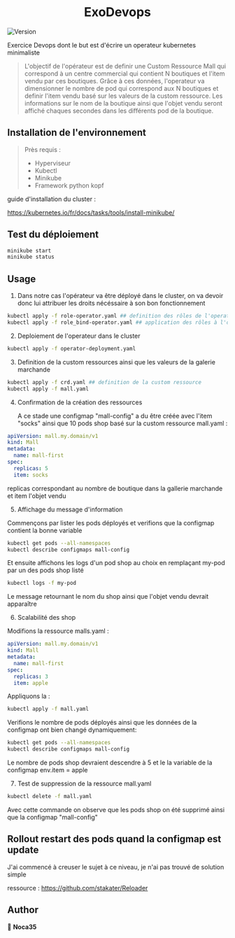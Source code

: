 <h1 align="center">ExoDevops</h1>
<p>
  <img alt="Version" src="https://img.shields.io/badge/version-0.1-blue.svg?cacheSeconds=2592000" />
</p>

Exercice Devops dont le but est d'écrire un operateur kubernetes minimaliste

> L'objectif de l'opérateur est de definir une Custom Ressource Mall qui correspond à un centre commercial qui contient N boutiques et l'item vendu par ces boutiques.
> Grâce à ces données, l'operateur va dimensionner le nombre de pod qui correspond aux N boutiques et definir l'item vendu basé sur les valeurs de la custom ressource.
> Les informations sur le nom de la boutique ainsi que l'objet vendu seront affiché chaques secondes dans les différents pod de la boutique. 

## Installation de l'environnement

> Près requis :
>	* Hyperviseur
>	* Kubectl
>	* Minikube
>	* Framework python kopf	

guide d'installation du cluster :

https://kubernetes.io/fr/docs/tasks/tools/install-minikube/

## Test du déploiement

```sh
minikube start
minikube status
```

## Usage

 1. Dans notre cas l'opérateur va être déployé dans le cluster, on va devoir donc lui attribuer les droits nécéssaire à son bon fonctionnement

```sh
kubectl apply -f role-operator.yaml ## definition des rôles de l'operateur
kubectl apply -f role_bind-operator.yaml ## application des rôles à l'operateur 
```
 2. Deploiement de l'operateur dans le cluster

```sh
kubectl apply -f operator-deployment.yaml
```

 3. Definition de la custom ressources ainsi que les valeurs de la galerie marchande

```sh
kubectl apply -f crd.yaml ## definition de la custom ressource
kubectl apply -f mall.yaml
```

 4. Confirmation de la création des ressources

    A ce stade une configmap "mall-config" a du être créée avec l'item "socks" ainsi que 10 pods shop basé sur la custom ressource mall.yaml :

```yaml
apiVersion: mall.my.domain/v1
kind: Mall
metadata:
  name: mall-first
spec:
  replicas: 5
  item: socks
```

   replicas correspondant au nombre de boutique dans la gallerie marchande et item l'objet vendu

 5. Affichage du message d'information

   Commençons par lister les pods déployés et verifions que la configmap contient la bonne variable 

```sh
kubectl get pods --all-namespaces
kubectl describe configmaps mall-config
```

   Et ensuite affichons les logs d'un pod shop au choix en remplaçant my-pod par un des pods shop listé

```sh
kubectl logs -f my-pod
```

   Le message retournant le nom du shop ainsi que l'objet vendu devrait apparaître

 6. Scalabilité des shop

   Modifions la ressource malls.yaml :

```yaml
apiVersion: mall.my.domain/v1
kind: Mall
metadata:
  name: mall-first
spec:
  replicas: 3
  item: apple
```

   Appliquons la :

```sh
kubectl apply -f mall.yaml
```

   Verifions le nombre de pods déployés ainsi que les données de la configmap ont bien changé dynamiquement:

```sh
kubectl get pods --all-namespaces
kubectl describe configmaps mall-config

```
   Le nombre de pods shop devraient descendre à 5 et le la variable de la configmap env.item = apple


 7. Test de suppression de la ressource mall.yaml

```sh
kubectl delete -f mall.yaml
```

   Avec cette commande on observe que les pods shop on été supprimé ainsi que la configmap "mall-config"


## Rollout restart des pods quand la configmap est update

  J'ai commencé à creuser le sujet à ce niveau, je n'ai pas trouvé de solution simple 
 
  ressource : https://github.com/stakater/Reloader


## Author

👤 **Noca35**

